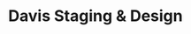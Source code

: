 ---
title: "Davis Staging & Design"
url: /englewood/davis-staging-and-design/
shop: interior decoration
---